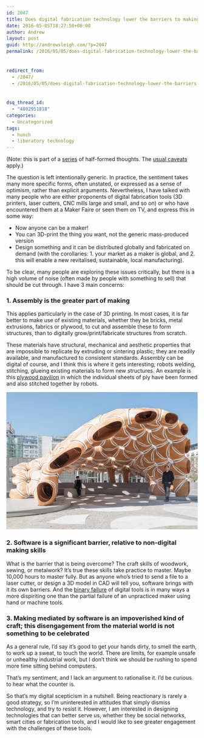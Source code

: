 ```yaml
---
id: 2047
title: Does digital fabrication technology lower the barriers to making?
date: 2016-05-05T18:27:50+00:00
author: Andrew
layout: post
guid: http://andrewsleigh.com/?p=2047
permalink: /2016/05/05/does-digital-fabrication-technology-lower-the-barriers-to-making/


redirect_from:
  - /2047/
  - /2016/05/05/does-digital-fabrication-technology-lower-the-barriers-to-making/


dsq_thread_id:
  - "4802951818"
categories:
  - Uncategorized
tags:
  - hunch
  - liberatory technology
---
```

(Note: this is part of a [series](/2016/05/04/thinking-in-public-liberatory-technology/) of half-formed thoughts. The [usual caveats](/2016/05/04/thinking-in-public-liberatory-technology/) apply.)

The question is left intentionally generic. In practice, the sentiment takes many more specific forms, often unstated, or expressed as a sense of optimism, rather than explicit arguments. Nevertheless, I have talked with many people who are either proponents of digital fabrication tools (3D printers, laser cutters, CNC mills large and small, and so on) or who have encountered them at a Maker Faire or seen them on TV, and express this in some way:

  * Now anyone can be a maker!
  * You can 3D-print the thing you want, not the generic mass-produced version
  * Design something and it can be distributed globally and fabricated on demand (with the corollaries: 1. your market as a maker is global, and 2. this will enable a new revitalised, sustainable, local manufacturing).

To be clear, many people are exploring these issues critically, but there is a high volume of noise (often made by people with something to sell) that should be cut through. I have 3 main concerns:

### 1. Assembly is the greater part of making

This applies particularly in the case of 3D printing. In most cases, it is far better to make use of existing materials, whether they be bricks,  metal extrusions, fabrics or plywood, to cut and assemble these to form structures, than to digitally grow/print/fabricate structures from scratch.

These materials have structural, mechanical and aesthetic properties that are impossible to replicate by extruding or sintering plastic; they are readily available, and manufactured to consistent standards. Assembly can be digital of course, and I think this is where it gets interesting; robots welding, stitching, glueing existing materials to form new structures. An example is this [plywood pavilion](http://www.dezeen.com/2016/05/05/robotically-fabricated-pavilion-university-of-stuttgart-students-plywood-icd-itke/) in which the individual sheets of ply have been formed and also stitched together by robots.

<img class="aligncenter size-full wp-image-2049" src="/assets/2016/05/icd-itke-research-pavilion-stuttgart-university-germany-architecture-temporary-wood_dezeen_1568_0.jpg" alt="icd-itke-research-pavilion-stuttgart-university-germany-architecture-temporary-wood_dezeen_1568_0"     />

### 2. Software is a significant barrier, relative to non-digital making skills

What is the barrier that is being overcome? The craft skills of woodwork, sewing, or metalwork? It’s true these skills take practice to master. Maybe 10,000 hours to master fully. But as anyone who&#8217;s tried to send a file to a laser cutter, or design a 3D model in CAD will tell you, software brings with it its own barriers. And the [binary failure](http://epic3dprintingfail.tumblr.com) of digital tools is in many ways a more dispiriting one than the partial failure of an unpracticed maker using hand or machine tools.

### 3. Making mediated by software is an impoverished kind of craft; this disengagement from the material world is not something to be celebrated

As a general rule, I’d say it’s good to get your hands dirty, to smell the earth, to work up a sweat, to touch the world. There are limits, for example unsafe or unhealthy industrial work, but I don’t think we should be rushing to spend more time sitting behind computers.

That’s my sentiment, and I lack an argument to rationalise it. I’d be curious to hear what the counter is.

So that&#8217;s my digital scepticism in a nutshell. Being reactionary is rarely a good strategy, so I&#8217;m uninterested in attitudes that simply dismiss technology, and try to resist it. However, I am interested in designing technologies that can better serve us, whether they be social networks, smart cities or fabrication tools, and I would like to see greater engagement with the challenges of these tools.